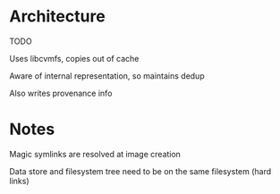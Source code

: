 Architecture
============

TODO

Uses libcvmfs, copies out of cache

Aware of internal representation, so maintains dedup

Also writes provenance info

Notes
=====

Magic symlinks are resolved at image creation

Data store and filesystem tree need to be on the same filesystem (hard links)
